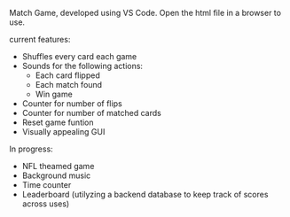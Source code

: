 Match Game, developed using VS Code. Open the html file in a browser to use.

current features:
- Shuffles every card each game
- Sounds for the following actions:
	- Each card flipped
  	- Each match found 
	- Win game 
- Counter for number of flips
- Counter for number of matched cards
- Reset game funtion
- Visually appealing GUI

In progress:
- NFL theamed game
- Background music
- Time counter
- Leaderboard (utilyzing a backend database to keep track of scores across uses)